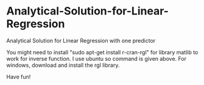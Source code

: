 # Analytical-Solution-for-Linear-Regression
Analytical Solution for Linear Regression with one predictor

You might need to install "sudo apt-get install r-cran-rgl" for library matlib to work for inverse function. I use ubuntu so command is given above. For windows, download and install the rgl library.

Have fun!
